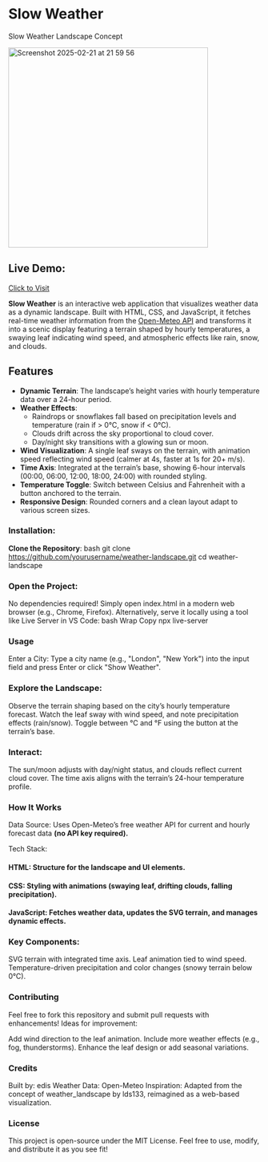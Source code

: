 # Slow Weather
Slow Weather Landscape Concept

<img width="399" alt="Screenshot 2025-02-21 at 21 59 56" src="https://github.com/user-attachments/assets/a15d3c31-8c6c-4ba2-a802-b0734e9ab8de" />

## Live Demo:
[Click to Visit](https://edisedis777.github.io/slow-weather/)

**Slow Weather** is an interactive web application that visualizes weather data as a dynamic landscape. Built with HTML, CSS, and JavaScript, it fetches real-time weather information from the [Open-Meteo API](https://open-meteo.com/) and transforms it into a scenic display featuring a terrain shaped by hourly temperatures, a swaying leaf indicating wind speed, and atmospheric effects like rain, snow, and clouds.

## Features

- **Dynamic Terrain**: The landscape’s height varies with hourly temperature data over a 24-hour period.
- **Weather Effects**: 
  - Raindrops or snowflakes fall based on precipitation levels and temperature (rain if > 0°C, snow if < 0°C).
  - Clouds drift across the sky proportional to cloud cover.
  - Day/night sky transitions with a glowing sun or moon.
- **Wind Visualization**: A single leaf sways on the terrain, with animation speed reflecting wind speed (calmer at 4s, faster at 1s for 20+ m/s).
- **Time Axis**: Integrated at the terrain’s base, showing 6-hour intervals (00:00, 06:00, 12:00, 18:00, 24:00) with rounded styling.
- **Temperature Toggle**: Switch between Celsius and Fahrenheit with a button anchored to the terrain.
- **Responsive Design**: Rounded corners and a clean layout adapt to various screen sizes.

### Installation:
**Clone the Repository**:
   bash
   git clone https://github.com/yourusername/weather-landscape.git
   cd weather-landscape
### Open the Project:
No dependencies required! Simply open index.html in a modern web browser (e.g., Chrome, Firefox).
Alternatively, serve it locally using a tool like Live Server in VS Code:
bash
Wrap
Copy
npx live-server

### Usage
Enter a City:
Type a city name (e.g., "London", "New York") into the input field and press Enter or click "Show Weather".

### Explore the Landscape:
Observe the terrain shaping based on the city’s hourly temperature forecast.
Watch the leaf sway with wind speed, and note precipitation effects (rain/snow).
Toggle between °C and °F using the button at the terrain’s base.

### Interact:
The sun/moon adjusts with day/night status, and clouds reflect current cloud cover.
The time axis aligns with the terrain’s 24-hour temperature profile.

### How It Works
Data Source: Uses Open-Meteo’s free weather API for current and hourly forecast data **(no API key required).**

Tech Stack:
#### HTML: Structure for the landscape and UI elements.
#### CSS: Styling with animations (swaying leaf, drifting clouds, falling precipitation).
#### JavaScript: Fetches weather data, updates the SVG terrain, and manages dynamic effects.

### Key Components:
SVG terrain with integrated time axis.
Leaf animation tied to wind speed.
Temperature-driven precipitation and color changes (snowy terrain below 0°C).

### Contributing
Feel free to fork this repository and submit pull requests with enhancements! Ideas for improvement:

Add wind direction to the leaf animation.
Include more weather effects (e.g., fog, thunderstorms).
Enhance the leaf design or add seasonal variations.

### Credits
Built by: edis
Weather Data: Open-Meteo
Inspiration: Adapted from the concept of weather_landscape by lds133, reimagined as a web-based visualization.

### License
This project is open-source under the MIT License. Feel free to use, modify, and distribute it as you see fit!
